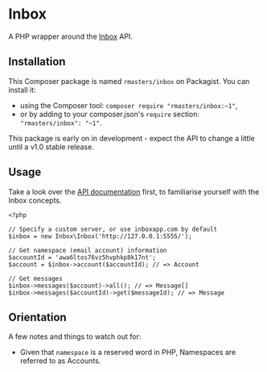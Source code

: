 # Inbox

A PHP wrapper around the [Inbox][inboxapp] API.

## Installation

This Composer package is named `rmasters/inbox` on Packagist. You can install it:

*   using the Composer tool: `composer require "rmasters/inbox:~1"`,
*   or by adding to your composer.json's `require` section: `"rmasters/inbox": "~1"`.

This package is early on in development - expect the API to change a little until a v1.0 stable release.

## Usage

Take a look over the [API documentation][apidocs] first, to familiarise yourself with the Inbox concepts.

    <?php

    // Specify a custom server, or use inboxapp.com by default
    $inbox = new Inbox\Inbox('http://127.0.0.1:5555/');

    // Get namespace (email account) information
    $accountId = 'awa6ltos76vz5hvphkp8k17nt';
    $account = $inbox->account($accountId); // => Account

    // Get messages
    $inbox->messages($account)->all(); // => Message[]
    $inbox->messages($accountId)->get($messageId); // => Message

## Orientation

A few notes and things to watch out for:

*   Given that `namespace` is a reserved word in PHP, Namespaces are referred to as Accounts.

[inboxapp]: https://www.inboxapp.com
[apidocs]: https://www.inboxapp.com/docs/api#overview
